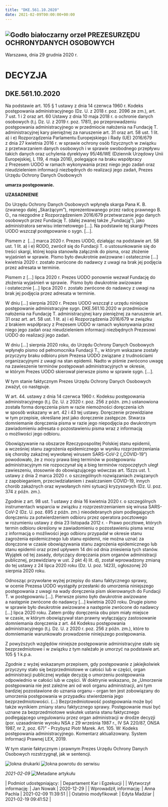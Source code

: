 ```yaml
---
title: "DKE.561.10.2020"
date: 2021-02-09T00:00:00+00:00
---
```



![Godło białoczarny orzeł](/bundles/app/img/orzeł2.png)
PREZESURZĘDU OCHRONYDANYCH OSOBOWYCH
------------------------------------




 Warszawa, dnia 29
 grudnia
 2020 r.
 


 DECYZJA
=========


 DKE.561.10.2020
----------------


Na podstawie art. 105 § 1 ustawy z dnia 14 czerwca 1960 r. Kodeks postępowania administracyjnego (Dz. U. z 2018 r. poz. 2096 ze zm.), art. 7 ust. 1 i 2 oraz art. 60 Ustawy z dnia 10 maja 2018 r. o ochronie danych osobowych (t.j. Dz. U. z 2019 r. poz. 1781), po przeprowadzeniu postępowania administracyjnego w przedmiocie nałożenia na Fundację T. administracyjnej kary pieniężnej za naruszenie art. 31 oraz art. 58 ust. 1 lit. a) i e) Rozporządzenia Parlamentu Europejskiego i Rady (UE) 2016/679 z dnia 27 kwietnia 2016 r. w sprawie ochrony osób fizycznych w związku z przetwarzaniem danych osobowych i w sprawie swobodnego przepływu takich danych oraz uchylenia dyrektywy 95/46/WE (Dziennik Urzędowy Unii Europejskiej, L 119, 4 maja 2016), polegające na braku współpracy z Prezesem UODO w ramach wykonywania przez niego jego zadań oraz nieudzieleniem informacji niezbędnych do realizacji jego zadań, Prezes Urzędu Ochrony Danych Osobowych


**umarza postępowanie.**


**UZASADNIENIE**


Do Urzędu Ochrony Danych Osobowych wpłynęła skarga Pana K. B. (zwanego dalej „Skarżącym”), reprezentowanego przez radcę prawnego B. O., na niezgodne z Rozporządzeniem 2016/679 przetwarzanie jego danych osobowych przez Fundację T. (dalej zwanej także „Fundacją”), jako administratora serwisu internetowego […]. Na podstawie tej skargi Prezes UODO wszczął postępowanie o sygn. […].


Pismem z  […] marca 2020 r. Prezes UODO, działając na podstawie art. 58 ust. 1 lit. a) i e) RODO, zwrócił się do Fundacji T. o ustosunkowanie się do treści skargi, której kopia stanowiła załącznik do pisma, oraz złożenie wyjaśnień w sprawie. Pismo było dwukrotnie awizowane i ostatecznie […] kwietnia 2020 r. zostało zwrócone do nadawcy z uwagi na brak jej podjęcia przez adresata w terminie.


Pismem z […] lipca 2020 r. Prezes UODO ponownie wezwał Fundację do złożenia wyjaśnień w sprawie.  Pismo było dwukrotnie awizowane i ostatecznie […] lipca 2020 r. zostało zwrócone do nadawcy z uwagi na brak jej podjęcia przez adresata w terminie.


W dniu […] sierpnia 2020 r. Prezes UODO wszczął z urzędu niniejsze postępowanie administracyjne sygn. DKE.561.10.2020 w przedmiocie nałożenia na Fundację T. administracyjnej kary pieniężnej za naruszenie art. 31 oraz art. art. 58 ust. 1 lit. a) i e) Rozporządzenia 2016/679 w związku z brakiem współpracy z Prezesem UODO w ramach wykonywania przez niego jego zadań oraz nieudzieleniem informacji niezbędnych Prezesowi UODO do realizacji jego zadań.


W dniu […] sierpnia 2020 roku, do Urzędu Ochrony Danych Osobowych wpłynęło pismo od pełnomocnika Fundacji T., w którym wskazane zostały przyczyny braku odbioru pism Prezesa UODO związane z trudnościami organizacyjnymi z uwagi na stan epidemii. Nadto w piśmie zwrócono uwagę na zawieszenie terminów postępowań administracyjnych w okresie, w którym Prezes UODO skierował pierwsze pismo w sprawie sygn. […].


W tym stanie faktycznym Prezes Urzędu Ochrony Danych Osobowych zważył, co następuje.


W art. 44. ustawy z dnia 14 czerwca 1960 r. Kodeksu postępowania administracyjnego (t.j. Dz. U. z 2020 r. poz. 256 z późn. zm.) ustanowiona została forma doręczenia pism w razie niemożności doręczenia ich w sposób wskazany w art. 42 i 43 tej ustawy. Doręczenie przewidziane w tym przepisie, określane jest jako doręczenie zastępcze. Stwarza domniemanie doręczenia pisma w razie jego niepodjęcia po dwukrotnym zawiadomieniu adresata o pozostawieniu pisma wraz z informacją o możliwości jego odbioru.


Obowiązywanie na obszarze Rzeczypospolitej Polskiej stanu epidemii, a wcześniej stanu zagrożenia epidemicznego w wyniku rozprzestrzeniania się choroby zakaźnej wywołanej wirusem SARS-CoV-2 („COVID-19”) powodowało, że z mocy prawa bieg terminów w postępowaniu administracyjnym nie rozpoczynał się a bieg terminów rozpoczętych uległ zawieszeniu, stosownie do obowiązującego wówczas art. 15zzs ust. 1. ustawy z dnia 2 marca 2020 r. o szczególnych rozwiązaniach związanych z zapobieganiem, przeciwdziałaniem i zwalczaniem COVID-19, innych chorób zakaźnych oraz wywołanych nimi sytuacji kryzysowych (Dz. U. poz. 374 z późn. zm.).


Zgodnie z art. 98 ust. 1 ustawy z dnia 16 kwietnia 2020 r. o szczególnych instrumentach wsparcia w związku z rozprzestrzenianiem się wirusa SARS-CoV-2 (Dz. U. poz. 695 z późn. zm.) nieodebranych pism podlegających doręczeniu za potwierdzeniem odbioru przez operatora pocztowego w rozumieniu ustawy z dnia 23 listopada 2012 r. - Prawo pocztowe, których termin odbioru określony w zawiadomieniu o pozostawieniu pisma wraz z informacją o możliwości jego odbioru przypadał w okresie stanu zagrożenia epidemicznego lub stanu epidemii, nie można uznać za doręczone w czasie obowiązywania stanu zagrożenia epidemicznego lub stanu epidemii oraz przed upływem 14 dni od dnia zniesienia tych stanów. Wyjątek od tej zasady, dotyczący doręczania pism organów administracji publicznej, przewidziany w ust. 2 pkt 4) lit. d), został wprowadzony zmianą do tej ustawy z 24 lipca 2020 roku (Dz. U. poz. 1423), ogłoszonej 20 sierpnia 2020 roku.


Odnosząc przywołane wyżej przepisy do stanu faktycznego sprawy, w ocenie Prezesa UODO wystąpiły przesłanki do umorzenia niniejszego postępowania z uwagi na wady doręczenia pism skierowanych do Fundacji T. w postępowaniu […]. Pierwsze pismo było dwukrotnie awizowane a następnie zwrócone do nadawcy […] kwietnia 2020 roku. Drugie pismo w sprawie było dwukrotnie awizowane a następnie zwrócone do nadawcy […] lipca 2020 roku. Zatem próby doręczenia obu pism miały miejsce w czasie, w którym obowiązywał stan prawny wyłączający zastosowanie domniemania doręczenia z art. 44 Kodeksu postępowania administracyjnego (t.j. Dz. U. z 2020 r. poz. 256 z późn. zm.), które to domniemanie warunkowało prowadzenie niniejszego postępowania.


Z powyższych względów niniejsze postępowanie administracyjne stało się bezprzedmiotowe i w związku z tym należało je umorzyć na podstawie art. 105 § 1 k.p.a.


Zgodnie z wyżej wskazanym przepisem, gdy postępowanie z jakiejkolwiek przyczyny stało się bezprzedmiotowe w całości lub w części, organ administracji publicznej wydaje decyzję o umorzeniu postępowania odpowiednio w całości lub w części. W doktrynie wskazano, że „Umorzenie postępowania nie jest zależne ani od woli organu administracji, ani tym bardziej pozostawione do uznania organu – organ ten jest zobowiązany do umorzenia postępowania w przypadku stwierdzenia jego bezprzedmiotowości. (…) Bezprzedmiotowość postępowania może być także wynikiem zmiany stanu faktycznego sprawy. Postępowanie musi być uznane za bezprzedmiotowe wskutek ustania stanu faktycznego podlegającego uregulowaniu przez organ administracji w drodze decyzji (por. uzasadnienie wyroku NSA z 29 września 1987 r., IV SA 220/87, ONSA 1987, nr 2, poz. 67)” - Przybysz Piotr Marek. Art. 105. W: Kodeks postępowania administracyjnego. Komentarz aktualizowany. System Informacji Prawnej LEX, 2019.


W tym stanie faktycznym i prawnym Prezes Urzędu Ochrony Danych Osobowych rozstrzygnął, jak w sentencji.



![Iokna drukarki](/bundles/app/img/ico/print.svg "Kliknij aby zobaczyć wersję do wydruku.")
![Iokna powrotu do serwisu](/bundles/app/img/ico/back.svg "Kliknij aby wrócić do normalnej wersji serwisu.")


*2021-02-09*
![Metadane artykułu](/bundles/app/img/metadane-s3.png "Metadane artykułu")




| Podmiot udostępniający: | Departament Kar i Egzekucji |
| Wytworzył informację: | Jan Nowak | 2020-12-29 |
| Wprowadził‚ informację: | Anna Pachla | 2021-02-09 11:39:51 |
| Ostatnio modyfikował: | Edyta Madziar | 2021-02-19 09:41:52 |



